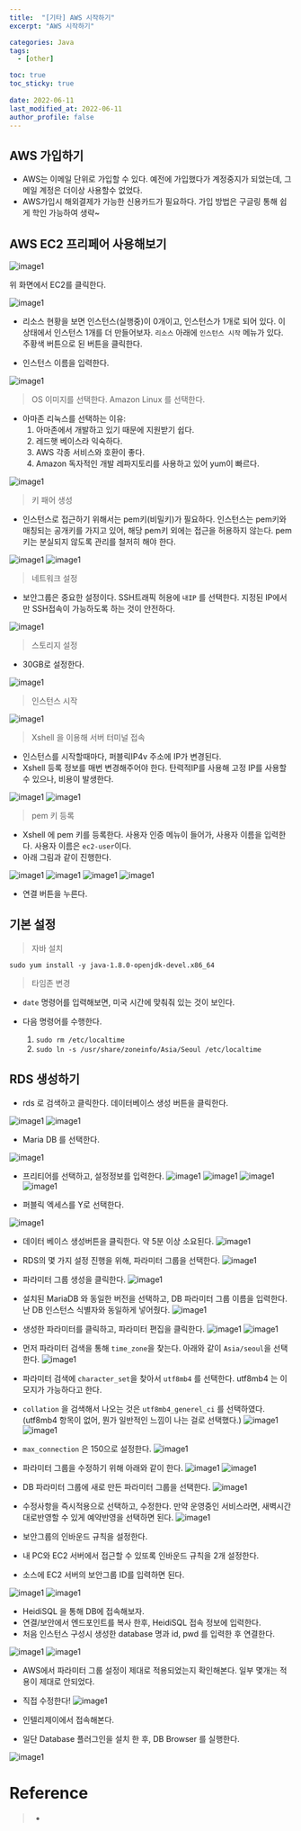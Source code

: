 ```yaml
---
title:  "[기타] AWS 시작하기"
excerpt: "AWS 시작하기"

categories: Java
tags:
  - [other]

toc: true
toc_sticky: true
 
date: 2022-06-11
last_modified_at: 2022-06-11
author_profile: false     
---
```


## AWS 가입하기

  - AWS는 이메일 단위로 가입할 수 있다. 예전에 가입했다가 계정중지가 되었는데, 그 메일 계정은 더이상 사용할수 없었다. 
  - AWS가입시 해외결제가 가능한 신용카드가 필요하다. 가입 방법은 구글링 통해 쉽게 학인 가능하여 생략~

## AWS EC2 프리페어 사용해보기

![image1](/assets/images/page10/img1.PNG)

위 화면에서 EC2를 클릭한다. 

![image1](/assets/images/page10/img2.PNG)

 - 리소스 현황을 보면 인스턴스(실행중)이 0개이고, 인스턴스가 1개로 되어 있다. 이 상태에서 인스턴스 1개를 더 만들어보자. `리소스` 아래에 `인스턴스 시작` 메뉴가 있다. 주황색 버튼으로 된 버튼을 클릭한다.

 - 인스턴스 이름을 입력한다. 

![image1](/assets/images/page10/img3.PNG)

> OS 이미지를 선택한다. Amazon Linux 를 선택한다. 

- 아마존 리눅스를 선택하는 이유:
  1. 아마존에서 개발하고 있기 때문에 지원받기 쉽다.
  2. 레드햇 베이스라 익숙하다. 
  3. AWS 각종 서비스와 호환이 좋다.
  4. Amazon 독자적인 개발 레파지토리를 사용하고 있어 yum이 빠르다. 

![image1](/assets/images/page10/img4.PNG)  

> 키 패어 생성

 - 인스턴스로 접근하기 위해서는 pem키(비밀키)가 필요하다. 인스턴스는 pem키와 매칭되는 공개키를 가지고 있어, 해당 pem키 외에는 접근을 허용하지 않는다. pem 키는 분실되지 않도록 관리를 철저히 해야 한다. 

![image1](/assets/images/page10/img5.png)
![image1](/assets/images/page10/img6.png)

> 네트워크 설정

- 보안그룹은 중요한 설정이다. SSH트래픽 허용에 `내IP` 를 선택한다. 지정된 IP에서만 SSH접속이 가능하도록 하는 것이 안전하다.  

![image1](/assets/images/page10/img7.png)

> 스토리지 설정

- 30GB로 설정한다. 

![image1](/assets/images/page10/img8.png)

> 인스턴스 시작

![image1](/assets/images/page10/img9.png)

> Xshell 을 이용해 서버 터미널 접속

- 인스턴스를 시작할때마다, 퍼블릭IP4v 주소에 IP가 변경된다. 
- Xshell 등록 정보를 매번 변경해주어야 한다. 탄력적IP를 사용해 고정 IP를 사용할 수 있으나, 비용이 발생한다. 

![image1](/assets/images/page10/img10.png)
![image1](/assets/images/page10/img15.png)

> pem 키 등록

 - Xshell 에 pem 키를 등록한다. 사용자 인증 메뉴이 들어가, 사용자 이름을 입력한다. 사용자 이름은 `ec2-user`이다. 
 - 아래 그림과 같이 진행한다. 

![image1](/assets/images/page10/img11.png)
![image1](/assets/images/page10/img12.png)
![image1](/assets/images/page10/img13.png)
![image1](/assets/images/page10/img14.png)

 - 연결 버튼을 누른다. 

## 기본 설정

> 자바 설치

 `sudo yum install -y java-1.8.0-openjdk-devel.x86_64`

> 타임존 변경

- `date` 명령어를 입력해보면, 미국 시간에 맞춰줘 있는 것이 보인다. 

- 다음 명령어를 수행한다. 
  1. `sudo rm /etc/localtime`
  2. `sudo ln -s /usr/share/zoneinfo/Asia/Seoul /etc/localtime`

## RDS 생성하기

- rds 로 검색하고 클릭한다. 데이터베이스 생성 버튼을 클릭한다. 

![image1](/assets/images/page10/img16.png)
![image1](/assets/images/page10/img17.png)

 - Maria DB 를 선택한다. 

![image1](/assets/images/page10/img18.png)

- 프리티어를 선택하고, 설정정보를 입력한다. 
![image1](/assets/images/page10/img19.png)
![image1](/assets/images/page10/img20.png)
![image1](/assets/images/page10/img21.png)
![image1](/assets/images/page10/img22.png)

- 퍼블릭 엑세스를 Y로 선택한다. 

![image1](/assets/images/page10/img23.png)

- 데이터 베이스 생성버튼을 클릭한다. 약 5분 이상 소요된다. 
![image1](/assets/images/page10/img24.png)


- RDS의 몇 가지 설정 진행을 위해, 파라미터 그룹을 선택한다. 
![image1](/assets/images/page10/img25.png)

- 파라미터 그룹 생성을 클릭한다. 
![image1](/assets/images/page10/img26.png)

- 설치된 MariaDB 와 동일한 버전을 선택하고, DB 파라미터 그룹 이름을 입력한다. 난 DB 인스턴스 식별자와 동일하게 넣어줬다. 
![image1](/assets/images/page10/img27.png)

- 생성한 파라미터를 클릭하고, 파라미터 편집을 클릭한다. 
![image1](/assets/images/page10/img28.png)
![image1](/assets/images/page10/img29.png)

- 먼저 파라미터 검색을 통해 `time_zone`을 찾는다. 아래와 같이 `Asia/seoul`을 선택한다.
![image1](/assets/images/page10/img30.png)

- 파라미터 검색에 `character_set`을 찾아서 `utf8mb4` 를 선택한다. utf8mb4 는 이모지가 가능하다고 한다. 
- `collation` 을 검색해서 나오는 것은 `utf8mb4_generel_ci` 를 선택하였다. (utf8mb4 항목이 없어, 뭔가 일반적인 느낌이 나는 걸로 선택했다.)
![image1](/assets/images/page10/img31.png)
![image1](/assets/images/page10/img32.png)

- `max_connection` 은 150으로 설정한다.
![image1](/assets/images/page10/img33.png)

- 파라미터 그룹을 수정하기 위해 아래와 같이 한다. 
![image1](/assets/images/page10/img34.png)
![image1](/assets/images/page10/img35.png)

- DB 파라미터 그룹에 새로 만든 파라미터 그룹을 선택한다. 
![image1](/assets/images/page10/img36.png)

- 수정사항을 즉시적용으로 선택하고, 수정한다. 만약 운영중인 서비스라면, 새벽시간대로반영할 수 있게 예약반영을 선택하면 된다.
![image1](/assets/images/page10/img37.png)

- 보안그룹의 인바운드 규칙을 설정한다. 
- 내 PC와 EC2 서버에서 접근할 수 있또록 인바운드 규칙을 2개 설정한다. 
- 소스에 EC2 서버의 보안그룹 ID를 입력하면 된다. 

![image1](/assets/images/page10/img38.png)
![image1](/assets/images/page10/img39.png)

- HeidiSQL 을 통해 DB에 접속해보자. 
- 연결/보안에서 엔드포인트를 복사 한후, HeidiSQL 접속 정보에 입력한다. 
- 처음 인스턴스 구성시 생성한 database 명과 id, pwd 를 입력한 후 연결한다. 

![image1](/assets/images/page10/img40.png)
![image1](/assets/images/page10/img41.png)

- AWS에서 파라미터 그룹 설정이 제대로 적용되었는지 확인해본다. 일부 몇개는 적용이 제대로 안되었다. 
- 직접 수정한다!
![image1](/assets/images/page10/img42.png)

- 인텔리제이에서 접속해본다. 
- 일단 Database 플러그인을 설치 한 후, DB Browser 를 실행한다. 

![image1](/assets/images/page10/img43.png)


# Reference

> - 
